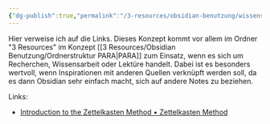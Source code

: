 ```yaml
---
{"dg-publish":true,"permalink":"/3-resources/obsidian-benutzung/wissensarbeit-zettelkasten/","created":"2024-04-14T12:36:53.660+02:00","updated":"2024-04-17T18:38:12.848+02:00"}
---
```



Hier verweise ich auf die Links. Dieses Konzept kommt vor allem im Ordner "3 Resources" im Konzept [[3 Resources/Obsidian Benutzung/Ordnerstruktur PARA\|PARA]] zum Einsatz, wenn es sich um Recherchen, Wissensarbeit oder Lektüre handelt. Dabei ist es besonders wertvoll, wenn Inspirationen mit anderen Quellen verknüpft werden soll, da es dann Obsidian sehr einfach macht, sich auf andere Notes zu beziehen.

Links:
- [Introduction to the Zettelkasten Method • Zettelkasten Method](https://zettelkasten.de/introduction/)

